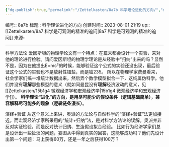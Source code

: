 ```yaml
---
{"dg-publish":true,"permalink":"/Zettelkasten/8a7b 科学理论进化的方向/","dgPassFrontmatter":true}
---
```


编号:: 8a7b
标题:: 科学理论进化的方向
创建时间:: 2023-08-01 21:19
up:: [[Zettelkasten/8a7 科学是可观测的精准的追问\|8a7 科学是可观测的精准的追问]]
来源:: 

---
科学方法论
爱因斯坦的物理学论文有一个特点：在篇末都会设计一个实验，来对他的理论进行检验。请问爱因斯坦的物理学理论是从经验中“归纳”出来的吗？显然不是，因为在他提出E=mc²的时候，能够验证这个公式的实验还没出现，最后验证这个公式的实验也不是放射性镭盐，而是铀235。
所以在物理学家费曼看来，社会学家们搞一堆统计数据出来，然后弄个数学模型拟合一下，这纯属伪科学。他们并没有**理解**那些模型的意义（就如同曼昆没有**理解**经济波动的意义，见[[Zettelkasten/15b1g4 微观经济学和宏观经济学\|15b1g4 微观经济学和宏观经济学]]）。
**科学理论“进化”的方向，是用尽可能少的假设条件（逻辑基础简单），兼容解释尽可能多的现象（逻辑链条漫长）**。

演绎+验证
从这个意义上来讲，奥派的方法论与自然科学的“演绎+验证”法更加接近。而宏观经济学家所采用的“统计+归纳”法，是对科学方法论的误解。奥派并非反对实证检验，而是反对统计归纳、生造假设拟合经验。
比如行为经济学家们总是设计出一些扯淡的问题，妄图从中得到真实的回答，这能够成功吗？他们先设计出第一个问题：马上获得60万，还是一年之后获得100万？